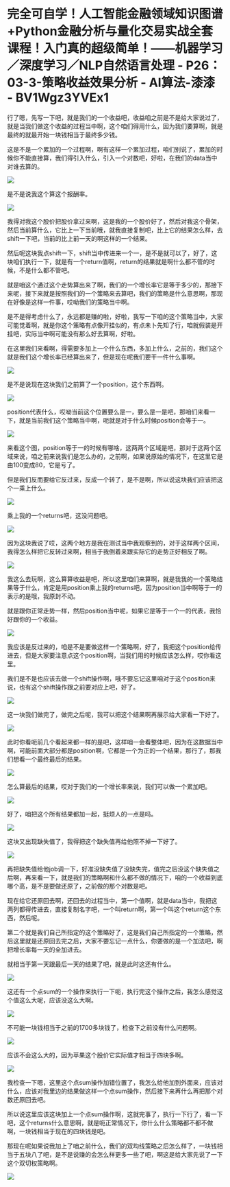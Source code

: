 # 完全可自学！人工智能金融领域知识图谱+Python金融分析与量化交易实战全套课程！入门真的超级简单！——机器学习／深度学习／NLP自然语言处理 - P26：03-3-策略收益效果分析 - AI算法-漆漆 - BV1Wgz3YVEx1

行了嗯，先写一下吧，就是我们的一个收益吧，收益咱之前是不是给大家说过了，就是当我们做这个收益的过程当中啊，这个咱们得用什么，因为我们要算啊，就是最终的就最开始一块钱相当于最终多少钱。

这是不是一个累加的一个过程啊，啊有这样一个累加过程，咱们别说了，累加的时候你不能直接算，我们得引入什么，引入一个对数吧，好啦，在我们的data当中对谁去算的。



![](img/25eb9f8eb15052acd137695b585f7506_1.png)

是不是说我这个算这个报酬率。

![](img/25eb9f8eb15052acd137695b585f7506_3.png)

我得对我这个股价把股价拿过来啊，这是我的一个股价好了，然后对我这个骨架，然后当前算什么，它比上一下当前哦，就我直接复制吧，比上它的结果怎么样，去shift一下吧，当前的比上前一天的啊这样的一个结果。

然后呢这块我点shift一下，shift当中传进来一个一，是不是就可以了，好了，这块咱们执行一下，就是有一个return值啊，return的结果就是啊什么都不管的时候，不是什么都不管吧。

就是咱这个通过这个走势算出来了啊，我们的一个增长率它是等于多少的，那接下来呢，接下来就是按照我们的一个策略来去算吧，我们的策略是什么意思啊，那现在好像是这样一件事，哎呦我们的策略当中啊。

是不是得考虑什么了，永远都是赚的啦，好啦，我写一下咱的这个策略当中，大家可能觉着啊，就是你这个策略有点像开挂似的，有点未卜先知了行，咱就假装是开挂吧，实际当中啊可能没有那么好去算啊，好啦。

在这里我们来看啊，得需要多加上一个什么东西，多加上什么，之前的，我们这个就是我们这个增长率已经算出来了，但是现在呢我们要干一件什么事啊。



![](img/25eb9f8eb15052acd137695b585f7506_5.png)

是不是说现在这块我们之前算了一个position，这个东西啊。

![](img/25eb9f8eb15052acd137695b585f7506_7.png)

position代表什么，哎呦当前这个位置要么是一，要么是一是吧，那咱们来看一下，就是当前我们这个策略当中啊，呃就是对于什么时候position会等于一。



![](img/25eb9f8eb15052acd137695b585f7506_9.png)

来看这个图，position等于一的时候有哪啥，这两两个区域是吧，那对于这两个区域来说，咱之前来说我们是怎么办的，之前啊，如果说原始的情况下，在这里它是由100变成80，它是亏了。

但是我们反而要给它反过来，反成一个转了，是不是啊，所以说这块我们应该把这个一乘上什么。

![](img/25eb9f8eb15052acd137695b585f7506_11.png)

乘上我的一个returns吧，这没问题吧。

![](img/25eb9f8eb15052acd137695b585f7506_13.png)

因为这块我说了哎，这两个地方是我在测试当中我观察到的，对于这样两个区间，我得怎么样把它反转过来啊，相当于我倒着来跟实际它的走势正好相反了啊。



![](img/25eb9f8eb15052acd137695b585f7506_15.png)

我这么去玩啊，这么算算收益是吧，所以这里咱们来算啊，就是我我的一个策略结果等于什么，肯定是用position乘上我的returns吧，因为position当中啊等于一的表示的是哦，我原封不动。

就是跟你正常走势一样，然后position当中呢，如果它是等于一个一的代表，我恰好跟你的一个收益。

![](img/25eb9f8eb15052acd137695b585f7506_17.png)

我应该是反过来的，咱是不是要做这样一个策略啊，好了，我把这个position给传进去，但是大家要注意点这个position啊，当我们用的时候应该怎么样，哎你看这里。

我们是不是也应该去做一个shift操作啊，哦不要忘记这里咱对于这个position来说，也有这个shift操作跟之前要对应上吧，好了。



![](img/25eb9f8eb15052acd137695b585f7506_19.png)

这一块我们做完了，做完之后呢，我可以把这个结果啊再展示给大家看一下好了。

![](img/25eb9f8eb15052acd137695b585f7506_21.png)

此时你看呃前几个看起来都一样的是吧，这样咱一会看整体吧，因为在这数据当中啊，可能前面大部分都是position啊，它都是一个为正的一个结果，那行了，那我们想看一个最终最后的结果。



![](img/25eb9f8eb15052acd137695b585f7506_23.png)

怎么算最后的结果，哎对于我们的一个增长率来说，我们可以做一个累加吧。

![](img/25eb9f8eb15052acd137695b585f7506_25.png)

好了，咱把这个所有结果都加一起，挺烦人的一点是吗。

![](img/25eb9f8eb15052acd137695b585f7506_27.png)

这块又出现缺失值了，我得把这个缺失值再给他照不掉一下好了。

![](img/25eb9f8eb15052acd137695b585f7506_29.png)

再把缺失值给他job调一下，好准没缺失值了没缺失完，值完之后没这个缺失值之后啊，再来看一下，就是我们的策略啊和什么都不做的情况下，咱的一个收益到底哪个高，是不是要做还原了，之前做的那个对数是吧。

现在给它还原回去啊，还回去的过程当中，第一个值啊，就是data当中，我把这两列都得传进去，直接复制名字吧，一个叫return啊，第一个叫这个return这个东西，然后呢。

第二个就是我们自己所指定的这个策略好了，这是我们自己所指定的一个策略，然后这里就是还原回去完之后，大家不要忘记一点什么，你要做的是一个加法吧，啊把增长率每一天的全加进去。

就相当于第一天跟最后一天的结果了吧，就是此时这还有什么。

![](img/25eb9f8eb15052acd137695b585f7506_31.png)

这还有一个点sum的一个操作来执行一下呃，执行完这个操作之后，我怎么感觉这个值这么大呢，应该没这么大啊。



![](img/25eb9f8eb15052acd137695b585f7506_33.png)

不可能一块钱相当于之前的1700多块钱了，检查下之前没有什么问题啊。

![](img/25eb9f8eb15052acd137695b585f7506_35.png)

应该不会这么大的，因为苹果这个股价它实际值才相当于四块多啊。

![](img/25eb9f8eb15052acd137695b585f7506_37.png)

我检查一下嗯，这里这个点sum操作加错位置了，我怎么给他加到外面来，应该对什么，应该对我里边的结果做这样一个点sum操作，然后接下来再什么再把那个对数还原回去吧。

所以说这里应该这块加上一个点sum操作啊，这就完事了，执行一下行了，看一下吧，这个returns什么意思啊，就是呃正常情况下，你什么什么策略都不都不做啊，一块钱相当于现在的四块钱是吧。

那现在呢如果说我加上了咱之前什么，我们的双均线策略之后怎么样了，一块钱相当于五块八了吧，是不是说赚的会怎么样更多一些了吧，啊这是给大家先说了一下这个双切权策略啊。



![](img/25eb9f8eb15052acd137695b585f7506_39.png)